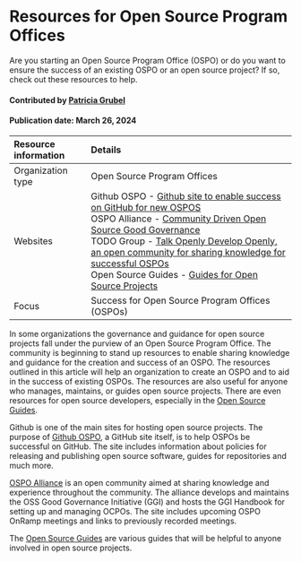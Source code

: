 # Resources for Open Source Program Offices

<!--deck text start-->
Are you starting an Open Source Program Office (OSPO) or do you want to ensure the success of an existing OSPO or an open source project? If so, check out these resources to help.
<!--deck text end-->

#### Contributed by [Patricia Grubel](http://github.com/pagrubel)

#### Publication date: March 26, 2024

Resource information | Details
:--- | :---
Organization type  | Open Source Program Offices
Websites  |  Github OSPO  - [Github site to enable success on GitHub for new OSPOS](https://github.com/github/github-ospo)<br> OSPO Alliance - [Community Driven Open Source Good Governance](https://ospo-alliance.org/)<br>TODO Group - [Talk Openly Develop Openly, an open community for sharing knowledge for successful OSPOs](https://todogroup.org/)<br> Open Source Guides - [Guides for Open Source Projects](https://opensource.guide/)
Focus | Success for Open Source Program Offices (OSPOs)

In some organizations the governance and guidance for open source projects fall under the purview of an Open Source Program Office.
The community is beginning to stand up resources to enable sharing knowledge and guidance for the creation and success of an OSPO.
The resources outlined in this article will help an organization to create an OSPO and to aid in the success of existing OSPOs.
The resources are also useful for anyone who manages, maintains, or guides open source projects.
There are even resources for open source developers, especially in the [Open Source Guides](https://opensource.guide/).

Github is one of the main sites for hosting open source projects.
The purpose of [Github OSPO](https://github.com/github/github-ospo), a GitHub site itself, is to help OSPOs be successful on GitHub.
The site includes information about policies for releasing and publishing open source software, guides for repositories and much more.

[OSPO Alliance](https://ospo-alliance.org/) is an open community aimed at sharing knowledge and experience throughout the community. The alliance develops and maintains the OSS Good Governance Initiative (GGI) and hosts the GGI Handbook for setting up and managing OCPOs. The site includes upcoming OSPO OnRamp meetings and links to previously recorded meetings.

The [Open Source Guides](https://opensource.guide/) are various guides that will be helpful to anyone involved in open source projects.

<!---
Publish: yes
Topics: Projects and organizations, Software Sustainability
Pinned: no
RSS update: 2024-03-26
--->
